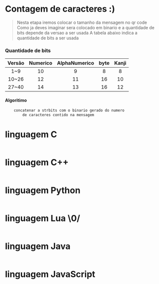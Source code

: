# Contagem de caracteres :)
> Nesta etapa iremos colocar o tamanho da mensagem no qr code
> Como ja deves imaginar sera colocado em binario e a quantidade de bits depende da versao a ser usada
> A tabela abaixo indica a quantidade de bits a ser usada 
### Quantidade de bits 
| Versão | Numerico | AlphaNumerico | byte | Kanji |
| :----: | :----: | :----: | :----: | :----: |
| 1~9 | 10 | 9 | 8 | 8 |
| 10~26 | 12 | 11 | 16 | 10 |
| 27~40 | 14 | 13 | 16 | 12 |



####  Algoritimo
 
```python
    concatenar a strbits com o binario gerado do numero 
        de caracteres contido na mensagem
```


# linguagem C
```C

```
# linguagem C++ 
```Cpp

```
# linguagem Python
```Python

```
# linguagem Lua \0/
```lua

```
# linguagem Java
```Java

```
# linguagem JavaScript
```javaScript

```

